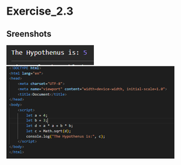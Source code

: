 # Exercise_2.3

## Sreenshots

![Outtput_3.2](screenshots/Output_2.3.png)
![code_2.3](screenshots/code_2.3.png)